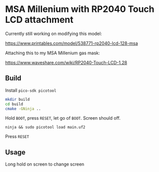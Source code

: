 # MSA Millenium with RP2040 Touch LCD attachment

Currently still working on modifying this model:

https://www.printables.com/model/538771-rp2040-lcd-128-msa

Attaching this to my MSA Millenium gas mask:

https://www.waveshare.com/wiki/RP2040-Touch-LCD-1.28

## Build

Install `pico-sdk picotool`

```bash
mkdir build
cd build
cmake -GNinja ..
```

Hold `BOOT`, press `RESET`, let go of `BOOT`. Screen should off.

`ninja && sudo picotool load main.uf2`

Press `RESET`

## Usage

Long hold on screen to change screen
